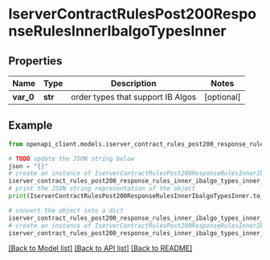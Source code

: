 # IserverContractRulesPost200ResponseRulesInnerIbalgoTypesInner


## Properties

Name | Type | Description | Notes
------------ | ------------- | ------------- | -------------
**var_0** | **str** | order types that support IB Algos | [optional] 

## Example

```python
from openapi_client.models.iserver_contract_rules_post200_response_rules_inner_ibalgo_types_inner import IserverContractRulesPost200ResponseRulesInnerIbalgoTypesInner

# TODO update the JSON string below
json = "{}"
# create an instance of IserverContractRulesPost200ResponseRulesInnerIbalgoTypesInner from a JSON string
iserver_contract_rules_post200_response_rules_inner_ibalgo_types_inner_instance = IserverContractRulesPost200ResponseRulesInnerIbalgoTypesInner.from_json(json)
# print the JSON string representation of the object
print(IserverContractRulesPost200ResponseRulesInnerIbalgoTypesInner.to_json())

# convert the object into a dict
iserver_contract_rules_post200_response_rules_inner_ibalgo_types_inner_dict = iserver_contract_rules_post200_response_rules_inner_ibalgo_types_inner_instance.to_dict()
# create an instance of IserverContractRulesPost200ResponseRulesInnerIbalgoTypesInner from a dict
iserver_contract_rules_post200_response_rules_inner_ibalgo_types_inner_from_dict = IserverContractRulesPost200ResponseRulesInnerIbalgoTypesInner.from_dict(iserver_contract_rules_post200_response_rules_inner_ibalgo_types_inner_dict)
```
[[Back to Model list]](../README.md#documentation-for-models) [[Back to API list]](../README.md#documentation-for-api-endpoints) [[Back to README]](../README.md)



